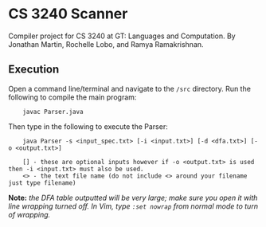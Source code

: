CS 3240 Scanner
===============
Compiler project for CS 3240 at GT: Languages and Computation. By Jonathan Martin, Rochelle Lobo, and Ramya Ramakrishnan.

Execution
---------
Open a command line/terminal and navigate to the `/src` directory. Run the following to compile the main program:

		javac Parser.java

Then type in the following to execute the Parser:

		java Parser -s <input_spec.txt> [-i <input.txt>] [-d <dfa.txt>] [-o <output.txt>]
		
		[] - these are optional inputs however if -o <output.txt> is used then -i <input.txt> must also be used.
		<> - the text file name (do not include <> around your filename just type filename)

**Note:** *the DFA table outputted will be very large; make sure you open it with line wrapping turned off. In Vim, type `:set nowrap` from normal mode to turn of wrapping.*
